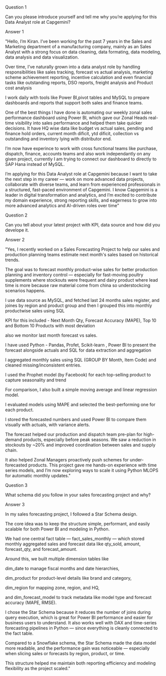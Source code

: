 Question 1

Can you please introduce yourself and tell me why you’re applying for this Data Analyst role at Capgemini?

Answer 1

"Hello, I’m Kiran. I’ve been working for the past 7 years in the Sales and Marketing department of a manufacturing company,
mainly as an Sales Analyst with a strong focus on data cleaning, data formating, data modeling, data analysis and data visualization.

Over time, I’ve naturally grown into a data analyst role by handling responsibilities like sales tracking, 
forecast vs actual analysis, marketing scheme achievement reporting, incentive calculation 
and even financial tasks like outstanding reports, DSO reports, freight analysis and Product cost analysis

I work daily with tools like Power BI,pivot tables and MySQL to prepare dashboards and reports that support both sales and finance teams. 

One of the best things I have done is automating our weekly zonal sales performance dashboard using Power BI, 
which gave our Zonal Heads real-time visibility into sales performance and helped them take quicker decisions.
It have HQ wise data like budget vs actual sales, pending and finance hold orders, current month dificit, ytd dificit, collection vs outstanding and inventory lying with distributor end.

I’m now have experince to work with cross functional teams like purchase, dispatch, finance, accounts teams and also work 
independantly on any given project, currently I am trying to connect our dashboard to directly to SAP Hana instead of MySQL.

I’m applying for this Data Analyst role at Capgemini because I want to take the next step in 
my career — work on more advanced data projects, collaborate with diverse teams, and learn from experienced professionals in a structured, 
fast-paced environment of Capgemini.
I know Capgemini is a leader in digital transformation and analytics, and I’m excited to contribute my domain experience, 
strong reporting skills, and eagerness to grow into more advanced analytics and AI-driven roles over time"


Question 2

Can you tell about your latest project with KPI, data source and how did you develope it.

Answer 2

"Yes, I recently worked on a Sales Forecasting Project to help our sales and production planning teams estimate next month's sales based on historical trends.

The goal was to forecast monthly product-wise sales for better production planning and inventory control — especially for fast-moving poultry supplements where stockouts were frequent and dairy product where lead time is more because raw material come from china so understockcing scenarios happens.

I use data source as MySQL, and fetched last 24 months sales register, and joines by region and product group and then I grouped this
into monthly productwise sales using SQL 

KPI for this included - Next Month Qty, Forecast Accuracy (MAPE), Top 10 and Bottom 10 Products with most deviation

also we monitor last month forecast vs sales.

I have used Python - Pandas, Profet, Scikit-learn , Power BI to present the forecast alongside actuals and SQL for data extraction and aggregation

I aggregated monthly sales using SQL (GROUP BY Month, Item Code) and cleaned missing/inconsistent entries.

I used the Prophet model (by Facebook) for each top-selling product to capture seasonality and trend

For comparison, I also built a simple moving average and linear regression model.

I evaluated models using MAPE and selected the best-performing one for each product.

I stored the forecasted numbers and used Power BI to compare them visually with actuals, with variance alerts.

The forecast helped our production and dispatch team pre-plan for high-demand products, especially before peak seasons. 
We saw a reduction in stockouts by ~20% and improved coordination between sales and supply chain.

It also helped Zonal Managers proactively push schemes for under-forecasted products.
This project gave me hands-on experience with time series models, and I’m now exploring ways to scale it using Python MLOPS for automatic monthly updates."

Question 3

What schema did you follow in your sales forecasting project and why?

Answer 3

In my sales forecasting project, I followed a Star Schema design.

The core idea was to keep the structure simple, performant, and easily scalable for both Power BI and modeling in Python.

We had one central fact table — fact_sales_monthly — which stored monthly aggregated sales and forecast data like qty_sold, amount, forecast_qty, and forecast_amount.

Around this, we built multiple dimension tables like 

dim_date to manage fiscal months and date hierarchies,

dim_product for product-level details like brand and category,

dim_region for mapping zone, region, and HQ,

and dim_forecast_model to track metadata like model type and forecast accuracy (MAPE, RMSE).

I chose the Star Schema because it reduces the number of joins during query execution, which is great for Power BI performance and easier for business users to understand. It also works well with DAX and time-series forecasting pipelines in Python — since everything is cleanly connected to the fact table.

Compared to a Snowflake schema, the Star Schema made the data model more readable, and the performance gain was noticeable — especially when slicing sales or forecasts by region, product, or time.

This structure helped me maintain both reporting efficiency and modeling flexibility as the project scaled."

